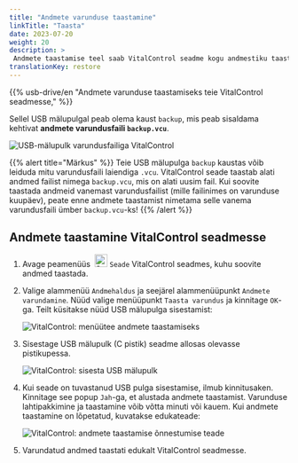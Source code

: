 ```yaml
---
title: "Andmete varunduse taastamine"
linkTitle: "Taasta"
date: 2023-07-20
weight: 20
description: >
 Andmete taastamise teel saab VitalControl seadme kogu andmestiku taastada teisele seadmele, kasutades varundusfaili.
translationKey: restore
---
```

{{% usb-drive/en "Andmete varunduse taastamiseks teie VitalControl seadmesse," %}}

Sellel USB mälupulgal peab olema kaust `backup`, mis peab sisaldama kehtivat **andmete varundusfaili `backup.vcu`**.

![USB-mälupulk varundusfailiga VitalControl](../images/backup-file.png "USB-mälupulk varundusfailiga")

{{% alert title="Märkus" %}}
Teie USB mälupulga `backup` kaustas võib leiduda mitu varundusfaili laiendiga `.vcu`. VitalControl seade taastab alati andmed failist nimega `backup.vcu`, mis on alati uusim fail. Kui soovite taastada andmeid vanemast varundusfailist (mille failinimes on varunduse kuupäev), peate enne andmete taastamist nimetama selle vanema varundusfaili ümber `backup.vcu`-ks!
{{% /alert %}}

## Andmete taastamine VitalControl seadmesse

1. Avage peamenüüs &nbsp;<img src="/icons/device.svg" width="23" align="bottom" alt="Seade" /> `Seade` VitalControl seadmes, kuhu soovite andmed taastada.

2. Valige alammenüü `Andmehaldus` ja seejärel alammenüüpunkt `Andmete varundamine`. Nüüd valige menüüpunkt `Taasta varundus` ja kinnitage `OK`-ga. Teilt küsitakse nüüd USB mälupulga sisestamist:

   ![VitalControl: menüütee andmete taastamiseks](../images/restore.png "Taastamine varundusfailist")

3. Sisestage USB mälupulk (C pistik) seadme allosas olevasse pistikupessa.

   ![VitalControl: sisesta USB mälupulk](/images/firmware/update/plug-in-dual-usb-stick.svg "Ühenda USB mälupulk")

4. Kui seade on tuvastanud USB pulga sisestamise, ilmub kinnitusaken. Kinnitage see popup `Jah`-ga, et alustada andmete taastamist. Varunduse lahtipakkimine ja taastamine võib võtta minuti või kauem. Kui andmete taastamine on lõpetatud, kuvatakse edukateade:

   ![VitalControl: andmete taastamise õnnestumise teade](../images/restore-done.png "Andmete taastamise õnnestumise teade")

5. Varundatud andmed taastati edukalt VitalControl seadmesse.
